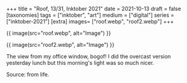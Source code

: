 +++
title = "Roof, 13/31, Inktober 2021"
date = 2021-10-13
draft =  false
[taxonomies]
tags = ["inktober", "art"]
medium = ["digital"]
series = ["inktober-2021"]
[extra]
images= ["roof.webp", "roof2.webp"]
+++

{{ image(src="roof.webp", alt="Image") }}

{{ image(src="roof2.webp", alt="Image") }}

The view from my office window, bogof! I did the overcast version yesterday lunch but this morning's light was so much nicer.

Source: from life.
